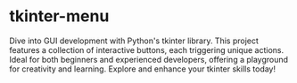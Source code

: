 # tkinter-menu
Dive into GUI development with Python's tkinter library. This project features a collection of interactive buttons, each triggering unique actions. Ideal for both beginners and experienced developers, offering a playground for creativity and learning. Explore and enhance your tkinter skills today!
